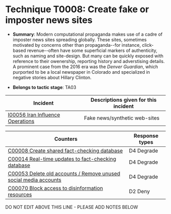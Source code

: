 # Technique T0008: Create fake or imposter news sites

* **Summary**: Modern computational propaganda makes use of a cadre of imposter news sites spreading globally. These sites, sometimes motivated by concerns other than propaganda--for instance, click-based revenue--often have some superficial markers of authenticity, such as naming and site-design. But many can be quickly exposed with reference to their owenership, reporting history and adverstising details. A prominent case from the 2016 era was the _Denver Guardian_, which purported to be a local newspaper in Colorado and specialized in negative stories about Hillary Clinton.

* **Belongs to tactic stage**: TA03


| Incident | Descriptions given for this incident |
| -------- | -------------------- |
| [I00056 Iran Influence Operations](../incidents/I00056.md) | Fake news/synthetic web-sites |



| Counters | Response types |
| -------- | -------------- |
| [C00008 Create shared fact-checking database](../counters/C00008.md) | D4 Degrade |
| [C00014 Real-time updates to fact-checking database](../counters/C00014.md) | D4 Degrade |
| [C00053 Delete old accounts / Remove unused social media accounts](../counters/C00053.md) | D4 Degrade |
| [C00070 Block access to disinformation resources](../counters/C00070.md) | D2 Deny |


DO NOT EDIT ABOVE THIS LINE - PLEASE ADD NOTES BELOW